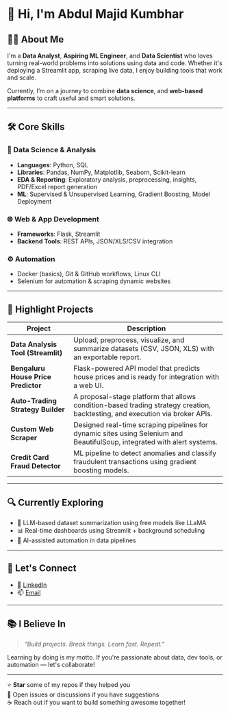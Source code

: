 # 👋 Hi, I'm Abdul Majid Kumbhar

## 🧑‍💻 About Me

I'm a **Data Analyst**, **Aspiring ML Engineer**, and **Data Scientist** who loves turning real-world problems into solutions using data and code. Whether it's deploying a Streamlit app, scraping live data, I enjoy building tools that work and scale.

Currently, I’m on a journey to combine **data science**, and **web-based platforms** to craft useful and smart solutions.

---

## 🛠️ Core Skills

### 🧠 Data Science & Analysis
- **Languages**: Python, SQL
- **Libraries**: Pandas, NumPy, Matplotlib, Seaborn, Scikit-learn
- **EDA & Reporting**: Exploratory analysis, preprocessing, insights, PDF/Excel report generation
- **ML**: Supervised & Unsupervised Learning, Gradient Boosting, Model Deployment

### 🌐 Web & App Development
- **Frameworks**: Flask, Streamlit
- **Backend Tools**: REST APIs, JSON/XLS/CSV integration

### ⚙️ Automation
- Docker (basics), Git & GitHub workflows, Linux CLI
- Selenium for automation & scraping dynamic websites

---

## 🚀 Highlight Projects

| Project | Description |
|--------|-------------|
| **Data Analysis Tool (Streamlit)** | Upload, preprocess, visualize, and summarize datasets (CSV, JSON, XLS) with an exportable report. |
| **Bengaluru House Price Predictor** | Flask-powered API model that predicts house prices and is ready for integration with a web UI. |
| **Auto-Trading Strategy Builder** | A proposal-stage platform that allows condition-based trading strategy creation, backtesting, and execution via broker APIs. |
| **Custom Web Scraper** | Designed real-time scraping pipelines for dynamic sites using Selenium and BeautifulSoup, integrated with alert systems. |
| **Credit Card Fraud Detector** | ML pipeline to detect anomalies and classify fraudulent transactions using gradient boosting models. |

---

## 🔍 Currently Exploring

- 🧠 LLM-based dataset summarization using free models like LLaMA
- 📊 Real-time dashboards using Streamlit + background scheduling
- 🤖 AI-assisted automation in data pipelines

---

## 🤝 Let's Connect

- 💼 [LinkedIn](https://www.linkedin.com/in/abdul-majid-28151529a?utm_source=share&utm_campaign=share_via&utm_content=profile&utm_medium=android_app)
- 📫 [Email](kumbharmajid200@gmail.com) 

---

## 📚 I Believe In

> *“Build projects. Break things. Learn fast. Repeat.”*

Learning by doing is my motto. If you're passionate about data, dev tools, or automation — let's collaborate!

---

⭐ **Star** some of my repos if they helped you  
🐛 Open issues or discussions if you have suggestions  
☕ Reach out if you want to build something awesome together!
